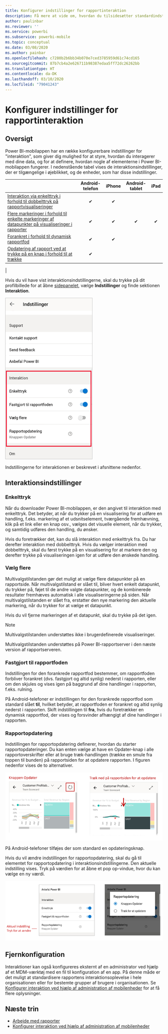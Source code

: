 ```yaml
---
title: Konfigurer indstillinger for rapportinteraktion
description: Få mere at vide om, hvordan du tilsidesætter standardindstillingerne for interaktion for rapporter.
author: paulinbar
ms.reviewer: ''
ms.service: powerbi
ms.subservice: powerbi-mobile
ms.topic: conceptual
ms.date: 03/08/2020
ms.author: painbar
ms.openlocfilehash: c7280b2b6bb34b070e7ced3785959d61c74cd165
ms.sourcegitcommit: 87b7cb4a2e626711b98387edaa5ff72dc26262bb
ms.translationtype: HT
ms.contentlocale: da-DK
ms.lasthandoff: 03/10/2020
ms.locfileid: "79041243"
---
```

# <a name="configure-report-interaction-settings"></a>Konfigurer indstillinger for rapportinteraktion

## <a name="overview"></a>Oversigt

Power BI-mobilappen har en række konfigurerbare indstillinger for "interaktion", som giver dig mulighed for at styre, hvordan du interagerer med dine data, og for at definere, hvordan nogle af elementerne i Power BI-mobilappen fungerer. I nedenstående tabel vises de interaktionsindstillinger, der er tilgængelige i øjeblikket, og de enheder, som har disse indstillinger.

|| Android-telefon | iPhone | Android-tablet  | iPad |
|-|:-:|:-:|:-:|:-:|
| [Interaktion via enkelttryk i forhold til dobbelttryk på rapportvisualiseringer](#single-tap) |✔|✔|||
| [Flere markeringer i forhold til enkelte markeringer af datapunkter på visualiseringer i rapporter](#multi-select) |✔|✔|✔|✔|
| [Forankret i forhold til dynamisk rapportfod](#docked-report-footer) |✔|✔|||
| [Opdatering af rapport ved at trykke på en knap i forhold til at trække](#report-refresh) |✔||||
|

Hvis du vil have vist interaktionsindstillingerne, skal du trykke på dit profilbillede for at åbne [sidepanelet](./mobile-apps-home-page.md#header), vælge **Indstillinger** og finde sektionen **Interaktion**.

![Interaktionsindstillinger](./media/mobile-app-interaction-settings/powerbi-mobile-app-interactions-section.png)

Indstillingerne for interaktionen er beskrevet i afsnittene nedenfor.

## <a name="interaction-settings"></a>Interaktionsindstillinger

### <a name="single-tap"></a>Enkelttryk
Når du downloader Power BI-mobilappen, er den angivet til interaktion med enkelttryk. Det betyder, at når du trykker på en visualisering for at udføre en handling, f.eks. markering af et udsnitselement, tværgående fremhævning, klik på et link eller en knap osv., vælges det visuelle element, når du trykker, og samtidig udføres den handling, du ønsker.

Hvis du foretrækker det, kan du slå interaktion med enkelttryk fra. Du har derefter interaktion med dobbelttryk. Hvis du vælger interaktion med dobbelttryk, skal du først trykke på en visualisering for at markere den og derefter trykke på visualiseringen igen for at udføre den ønskede handling.

### <a name="multi-select"></a>Vælg flere

Multivalgstilstanden gør det muligt at vælge flere datapunkter på en rapportside. Når multivalgstilstand er slået til, bliver hvert enkelt datapunkt, du trykker på, føjet til de andre valgte datapunkter, og de kombinerede resultater fremhæves automatisk i alle visualiseringerne på siden. Når multivalgstilstanden er slået fra, erstatter den nye markering den aktuelle markering, når du trykker for at vælge et datapunkt.

Hvis du vil fjerne markeringen af et datapunkt, skal du trykke på det igen.

>[!NOTE]
>Multivalgstilstanden understøttes ikke i brugerdefinerede visualiseringer.
>
>Multivalgstilstanden understøttes på Power BI-rapportserver i den næste version af rapportserveren.

### <a name="docked-report-footer"></a>Fastgjort til rapportfoden

Indstillingen for den forankrede rapportfod bestemmer, om rapportfoden forbliver forankret (dvs. fastgjort og altid synlig) nederst i rapporten, eller om den skjules og vises igen på baggrund af dine handlinger i rapporten, f.eks. rulning.

På Android-telefoner er indstillingen for den forankrede rapportfod som standard slået **til**, hvilket betyder, at rapportfoden er forankret og altid synlig nederst i rapporten. Skift indstillingen til **fra**, hvis du foretrækker en dynamisk rapportfod, der vises og forsvinder afhængigt af dine handlinger i rapporten.

### <a name="report-refresh"></a>Rapportopdatering

Indstillingen for rapportopdatering definerer, hvordan du starter rapportopdateringer. Du kan enten vælge at have en Opdater-knap i alle rapportoverskrifter eller at bruge træk-handlingen (trække en smule fra toppen til bunden) på rapportsiden for at opdatere rapporten. I figuren nedenfor vises de to alternativer. 

![Opdater-knap i forhold til træk for at opdatere](./media/mobile-app-interaction-settings/powerbi-mobile-app-interactions-refresh-button-versus-pull.png)

På Android-telefoner tilføjes der som standard en opdateringsknap.

Hvis du vil ændre indstillingen for rapportopdatering, skal du gå til elementet for rapportopdatering i interaktionsindstillingerne. Den aktuelle indstilling vises. Tryk på værdien for at åbne et pop op-vindue, hvor du kan vælge en ny værdi.

![Angiv opdatering](./media/mobile-app-interaction-settings/powerbi-mobile-app-interactions-set-refresh.png)

## <a name="remote-configuration"></a>Fjernkonfiguration

Interaktioner kan også konfigureres eksternt af en administrator ved hjælp af et MDM-værktøj med en fil til konfiguration af en app. På denne måde er det muligt at standardisere rapportens interaktionsoplevelse i hele organisationen eller for bestemte grupper af brugere i organisationen. Se [Konfigurer interaktion ved hjælp af administration af mobilenheder](./mobile-app-configuration.md) for at få flere oplysninger.


## <a name="next-steps"></a>Næste trin
* [Arbejde med rapporter](./mobile-reports-in-the-mobile-apps.md#interact-with-reports)
* [Konfigurer interaktion ved hjælp af administration af mobilenheder](./mobile-app-configuration.md)
